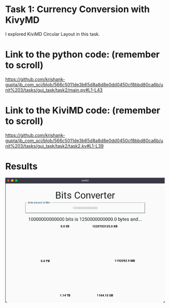 # Task 1: Currency Conversion with KivyMD 

I explored KiviMD Circular Layout in this task.


# Link to the python code: (remember to scroll)

https://github.com/krishank-gupta/ib_com_sci/blob/566c5011de3b65d8a8d8e0dd0450cf8bbd80ca6b/unit%203/tasks/gui_task/task2/main.py#L1-L43

# Link to the KiviMD code: (remember to scroll)

https://github.com/krishank-gupta/ib_com_sci/blob/566c5011de3b65d8a8d8e0dd0450cf8bbd80ca6b/unit%203/tasks/gui_task/task2/task2.kv#L1-L39


# Results

![task2](./Proof.png)

 


